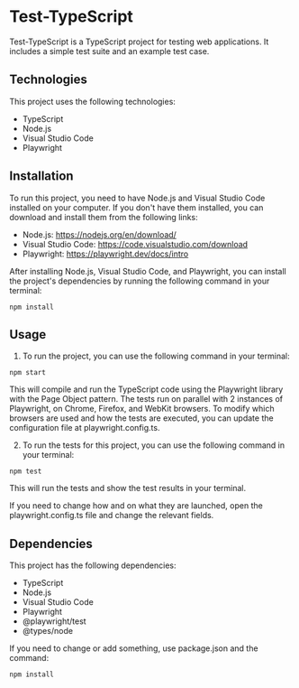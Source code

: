 # Test-TypeScript

Test-TypeScript is a TypeScript project for testing web applications. It includes a simple test suite and an example test case.

## Technologies

This project uses the following technologies:

- TypeScript
- Node.js
- Visual Studio Code
- Playwright

## Installation
To run this project, you need to have Node.js and Visual Studio Code installed on your computer. If you don't have them installed, you can download and install them from the following links:

- Node.js: https://nodejs.org/en/download/
- Visual Studio Code: https://code.visualstudio.com/download
- Playwright: https://playwright.dev/docs/intro

After installing Node.js, Visual Studio Code, and Playwright, you can install the project's dependencies by running the following command in your terminal:

```
npm install

```

## Usage

1. To run the project, you can use the following command in your terminal:

```
npm start
```

This will compile and run the TypeScript code using the Playwright library with the Page Object pattern. The tests run on parallel with 2 instances of Playwright, on Chrome, Firefox, and WebKit browsers. To modify which browsers are used and how the tests are executed, you can update the configuration file at playwright.config.ts.

2. To run the tests for this project, you can use the following command in your terminal:

```
npm test
```

This will run the tests and show the test results in your terminal.

If you need to change how and on what they are launched, open the playwright.config.ts file and change the relevant fields.

## Dependencies

This project has the following dependencies:

- TypeScript
- Node.js
- Visual Studio Code
- Playwright
- @playwright/test
- @types/node

If you need to change or add something, use package.json and the command:

```
npm install
```
